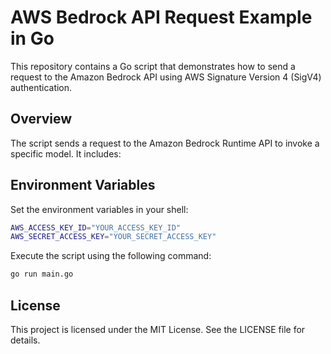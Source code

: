 # AWS Bedrock API Request Example in Go

This repository contains a Go script that demonstrates how to send a request to the Amazon Bedrock API using AWS Signature Version 4 (SigV4) authentication.

## Overview
The script sends a request to the Amazon Bedrock Runtime API to invoke a specific model. It includes:

## Environment Variables

Set the environment variables in your shell:

```bash
AWS_ACCESS_KEY_ID="YOUR_ACCESS_KEY_ID"
AWS_SECRET_ACCESS_KEY="YOUR_SECRET_ACCESS_KEY"
```

Execute the script using the following command:
```bash
go run main.go
```

## License
This project is licensed under the MIT License. See the LICENSE file for details.